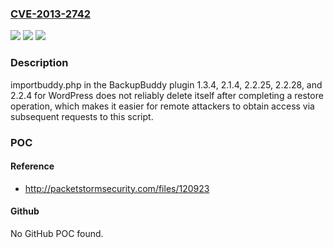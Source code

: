 ### [CVE-2013-2742](https://cve.mitre.org/cgi-bin/cvename.cgi?name=CVE-2013-2742)
![](https://img.shields.io/static/v1?label=Product&message=n%2Fa&color=blue)
![](https://img.shields.io/static/v1?label=Version&message=n%2Fa&color=blue)
![](https://img.shields.io/static/v1?label=Vulnerability&message=n%2Fa&color=brighgreen)

### Description

importbuddy.php in the BackupBuddy plugin 1.3.4, 2.1.4, 2.2.25, 2.2.28, and 2.2.4 for WordPress does not reliably delete itself after completing a restore operation, which makes it easier for remote attackers to obtain access via subsequent requests to this script.

### POC

#### Reference
- http://packetstormsecurity.com/files/120923

#### Github
No GitHub POC found.

